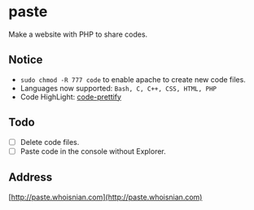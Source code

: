 # paste
Make a website with PHP to share codes.

## Notice
* `sudo chmod -R 777 code` to enable apache to create new code files.
* Languages now supported:
  `Bash, C, C++, CSS, HTML, PHP`
* Code HighLight: [code-prettify](https://github.com/google/code-prettify)

## Todo
- [ ] Delete code files.
- [ ] Paste code in the console without Explorer.

## Address
[http://paste.whoisnian.com](http://paste.whoisnian.com)
